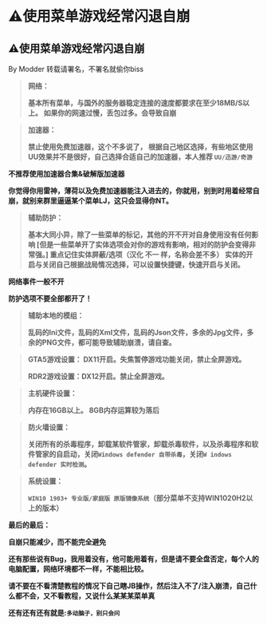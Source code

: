 # ⚠️使用菜单游戏经常闪退自崩

## ⚠️使用菜单游戏经常闪退自崩

By Modder 转载请署名，不署名就偷你biss

> **网络：**
>
> **基本所有菜单，与国外的服务器稳定连接的速度都要求在至少18MB/S以上。 如果你的网速过慢，丢包过多。会导致自崩**

> **加速器：**
>
> **禁止使用免费加速器，这个不多说了， 根据自己地区选择，有些地区使用UU效果并不是很好，自己选择合适自己的加速器，本人推荐 `UU/迅游/奇游`**

**不推荐使用加速器合集&破解版加速器**

**你觉得你用雷神，薄荷以及免费加速器能注入进去的，你就用，别到时用着经常自崩，就别来群里逼逼某个菜单LJ，这只会显得你NT。**

> **辅助防护：**
>
> **基本大同小异，除了一些菜单的标记，其他的开不开对自身使用没有任何影响 \[但是一些菜单开了实体选项会对你的游戏有影响，相对的防护会变得非常强。] 重点记住实体屏蔽/选项（汉化 不一 样，名称会差不多） 实体的开启与关闭自己根据战局情况选择，可以设置快捷键，快速开启与关闭。**

**网络事件一般不开**

**防护选项不要全部都开了！**

> **辅助本地的模组：**
>
> **乱码的Ini文件，乱码的Xml文件，乱码的Json文件，多余的Jpg文件，多余的PNG文件，都可能导致辅助崩溃，请自查。**

> **GTA5游戏设置： DX11开启。失焦暂停游戏功能关闭，禁止全屏游戏。**
>
> **RDR2游戏设置：DX12开启。禁止全屏游戏。**

> **主机硬件设置：**
>
> **内存在16GB以上。 8GB内存运算较为落后**

> **防火墙设置：**
>
> **关闭所有的杀毒程序，卸载某软件管家，卸载杀毒软件，以及杀毒程序和软件管家的自启动，关闭`Windows defender 自带杀毒`，关闭`W indows defender 实时检测`。**

> **系统设置：**
>
> **`WIN10 1903+ 专业版/家庭版 原版镜像系统`（部分菜单不支持WIN1020H2以上的版本）**

**最后的最后：**

**自崩只能减少，而不能完全避免**

**还有那些说有Bug，我用着没有，他可能用着有，但是请不要全盘否定，每个人的电脑配置，网络环境都不一样，不能相比较。**

**请不要在不看清楚教程的情况下自己瞎JB操作，然后注入不了/注入崩溃，自己什么都不会，又不看教程，又说什么某某某菜单真**

**还有还有还有就是:`多动脑子，别只会问`**

